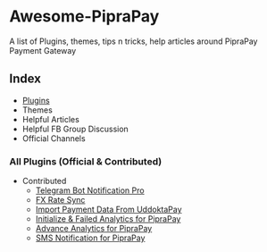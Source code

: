 # Awesome-PipraPay
A list of Plugins, themes, tips n tricks, help articles around PipraPay Payment Gateway

## Index
- [Plugins](#plugins)
- Themes
- Helpful Articles
- Helpful FB Group Discussion
- Official Channels

<a name="plugins"></a>

### All Plugins (Official & Contributed)
- Contributed
    - [Telegram Bot Notification Pro](https://github.com/refatbd/PipraPay-bot-notification-pro)
    - [FX Rate Sync](https://github.com/fattain-naime/currency-rate-auto-update)
    - [Import Payment Data From UddoktaPay](https://github.com/NabilNewaz/transactions-import-uddoktapay-for-piprapay)
    - [Initialize & Failed Analytics for PipraPay](https://github.com/NabilNewaz/initialize-failed-transactions-for-piprapay)
    - [Advance Analytics for PipraPay](https://github.com/NabilNewaz/advance-analytics-for-piprapay)
    - [SMS Notification for PipraPay](https://github.com/fattain-naime/Custom-SMS-Gateway-for-PipraPay)
